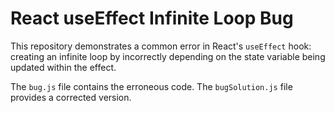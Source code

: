 # React useEffect Infinite Loop Bug

This repository demonstrates a common error in React's `useEffect` hook: creating an infinite loop by incorrectly depending on the state variable being updated within the effect.

The `bug.js` file contains the erroneous code. The `bugSolution.js` file provides a corrected version.